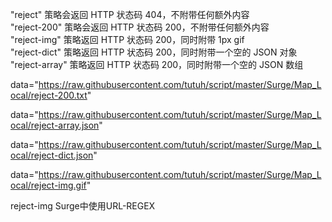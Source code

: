 
"reject" 策略会返回 HTTP 状态码 404，不附带任何额外内容  
"reject-200" 策略会返回 HTTP 状态码 200，不附带任何额外内容    
"reject-img" 策略返回 HTTP 状态码 200，同时附带 1px gif   
"reject-dict" 策略返回 HTTP 状态码 200，同时附带一个空的 JSON 对象    
"reject-array" 策略返回 HTTP 状态码 200，同时附带一个空的 JSON 数组    

data="https://raw.githubusercontent.com/tutuh/script/master/Surge/Map_Local/reject-200.txt"   
    
data="https://raw.githubusercontent.com/tutuh/script/master/Surge/Map_Local/reject-array.json"    
    
data="https://raw.githubusercontent.com/tutuh/script/master/Surge/Map_Local/reject-dict.json"   
    
data="https://raw.githubusercontent.com/tutuh/script/master/Surge/Map_Local/reject-img.gif"   
 
 reject-img Surge中使用URL-REGEX

